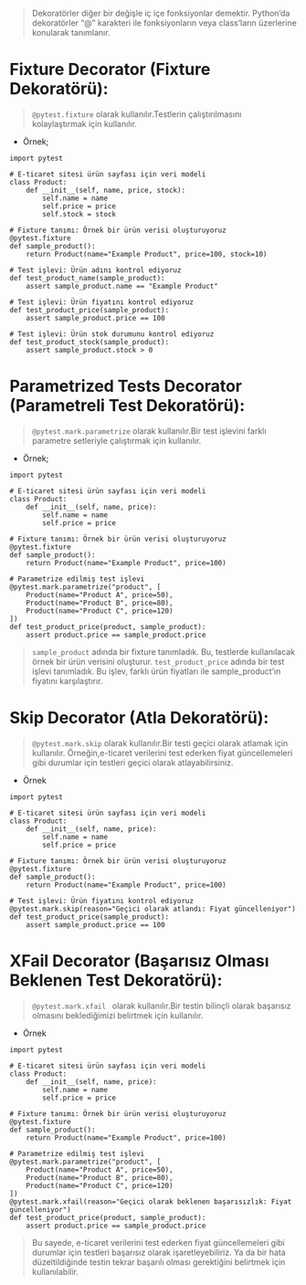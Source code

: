 > Dekoratörler diğer bir değişle iç içe fonksiyonlar demektir.
> Python’da dekoratörler “@” karakteri ile fonksiyonların veya class’ların üzerlerine konularak tanımlanır.

#  Fixture Decorator (Fixture Dekoratörü):

> ```@pytest.fixture``` olarak kullanılır.Testlerin çalıştırılmasını kolaylaştırmak için kullanılır.


+ Örnek;

```
import pytest

# E-ticaret sitesi ürün sayfası için veri modeli
class Product:
    def __init__(self, name, price, stock):
        self.name = name
        self.price = price
        self.stock = stock

# Fixture tanımı: Örnek bir ürün verisi oluşturuyoruz
@pytest.fixture
def sample_product():
    return Product(name="Example Product", price=100, stock=10)

# Test işlevi: Ürün adını kontrol ediyoruz
def test_product_name(sample_product):
    assert sample_product.name == "Example Product"

# Test işlevi: Ürün fiyatını kontrol ediyoruz
def test_product_price(sample_product):
    assert sample_product.price == 100

# Test işlevi: Ürün stok durumunu kontrol ediyoruz
def test_product_stock(sample_product):
    assert sample_product.stock > 0 

```

# Parametrized Tests Decorator (Parametreli Test Dekoratörü):

> ```@pytest.mark.parametrize``` olarak kullanılır.Bir test işlevini farklı parametre setleriyle çalıştırmak için kullanılır.
 
+ Örnek;
```
import pytest

# E-ticaret sitesi ürün sayfası için veri modeli
class Product:
    def __init__(self, name, price):
        self.name = name
        self.price = price

# Fixture tanımı: Örnek bir ürün verisi oluşturuyoruz
@pytest.fixture
def sample_product():
    return Product(name="Example Product", price=100)

# Parametrize edilmiş test işlevi
@pytest.mark.parametrize("product", [
    Product(name="Product A", price=50),
    Product(name="Product B", price=80),
    Product(name="Product C", price=120)
])
def test_product_price(product, sample_product):
    assert product.price == sample_product.price
```

>   ```sample_product``` adında bir fixture tanımladık. Bu, testlerde kullanılacak örnek bir ürün verisini oluşturur.
>   ```test_product_price``` adında bir test işlevi tanımladık. Bu işlev, farklı ürün fiyatları ile sample_product’ın fiyatını karşılaştırır. 

#  Skip Decorator (Atla Dekoratörü):

> ``` @pytest.mark.skip ``` olarak kullanılır.Bir testi geçici olarak atlamak için kullanılır.
>Örneğin,e-ticaret verilerini test ederken fiyat güncellemeleri gibi durumlar için testleri geçici olarak atlayabilirsiniz.

+ Örnek 
```
import pytest

# E-ticaret sitesi ürün sayfası için veri modeli
class Product:
    def __init__(self, name, price):
        self.name = name
        self.price = price

# Fixture tanımı: Örnek bir ürün verisi oluşturuyoruz
@pytest.fixture
def sample_product():
    return Product(name="Example Product", price=100)

# Test işlevi: Ürün fiyatını kontrol ediyoruz
@pytest.mark.skip(reason="Geçici olarak atlandı: Fiyat güncelleniyor")
def test_product_price(sample_product):
    assert sample_product.price == 100
```

#  XFail Decorator (Başarısız Olması Beklenen Test Dekoratörü):

> ```@pytest.mark.xfail ``` olarak kullanılır.Bir testin bilinçli olarak başarısız olmasını beklediğimizi belirtmek için kullanılır.

+ Örnek 
```
import pytest

# E-ticaret sitesi ürün sayfası için veri modeli
class Product:
    def __init__(self, name, price):
        self.name = name
        self.price = price

# Fixture tanımı: Örnek bir ürün verisi oluşturuyoruz
@pytest.fixture
def sample_product():
    return Product(name="Example Product", price=100)

# Parametrize edilmiş test işlevi
@pytest.mark.parametrize("product", [
    Product(name="Product A", price=50),
    Product(name="Product B", price=80),
    Product(name="Product C", price=120)
])
@pytest.mark.xfail(reason="Geçici olarak beklenen başarısızlık: Fiyat güncelleniyor")
def test_product_price(product, sample_product):
    assert product.price == sample_product.price
``` 

>Bu sayede, e-ticaret verilerini test ederken fiyat güncellemeleri gibi durumlar için testleri başarısız olarak işaretleyebiliriz. 
>Ya da bir hata düzeltildiğinde testin tekrar başarılı olması gerektiğini belirtmek için kullanılabilir.
